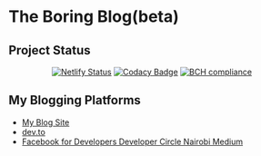 # The Boring Blog(beta)

## Project Status
<div align='center'>

[![Netlify Status](https://api.netlify.com/api/v1/badges/d671afc5-0b9f-4b4e-a99a-673fd07eb3e5/deploy-status)](https://app.netlify.com/sites/theboringblog/deploys) [![Codacy Badge](https://app.codacy.com/project/badge/Grade/939d1e11b7ae43f7b9dce3ca86a9d8a4)](https://www.codacy.com/manual/ChrisAchinga/blog?utm_source=github.com&amp;utm_medium=referral&amp;utm_content=ChrisAchinga/blog&amp;utm_campaign=Badge_Grade)  [![BCH compliance](https://bettercodehub.com/edge/badge/ChrisAchinga/blog?branch=master)](https://bettercodehub.com/)
</div>

## My Blogging Platforms

- [My Blog Site](https://theboringblog.netlify.app/)
- [dev.to](https://dev.to/chrisachinga)  
- [Facebook for Developers Developer Circle Nairobi Medium](https://medium.com/devcnairobi)
